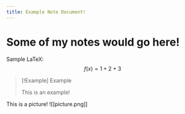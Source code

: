```yaml
---
title: Example Note Document!
---
```


# Some of my notes would go here!

Sample LaTeX:
$$ f(x) = 1 + 2 + 3 $$

> [!Example] Example
> 
> This is an example!

This is a picture!
![[picture.png]]